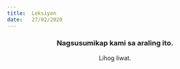```yaml
---
title:  Leksiyon
date:   27/02/2020
---
```


### <center>Nagsusumikap kami sa araling ito.</center>
<center>Lihog liwat.</center>